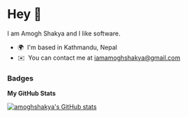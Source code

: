 Hey 👋
================
I am Amogh Shakya and I like software.

* 🌍  I'm based in Kathmandu, Nepal
* ✉️  You can contact me at [iamamoghshakya@gmail.com](mailto:iamamoghshakya@gmail.com)

### Badges

<b>My GitHub Stats</b>

<a href="http://www.github.com/amoghshakya"><img src="https://github-readme-stats.vercel.app/api?username=amoghshakya&show_icons=true&hide=&count_private=true&title_color=0891b2&text_color=ffffff&icon_color=0891b2&bg_color=1c1917&hide_border=true&show_icons=true" alt="amoghshakya's GitHub stats" /></a>

